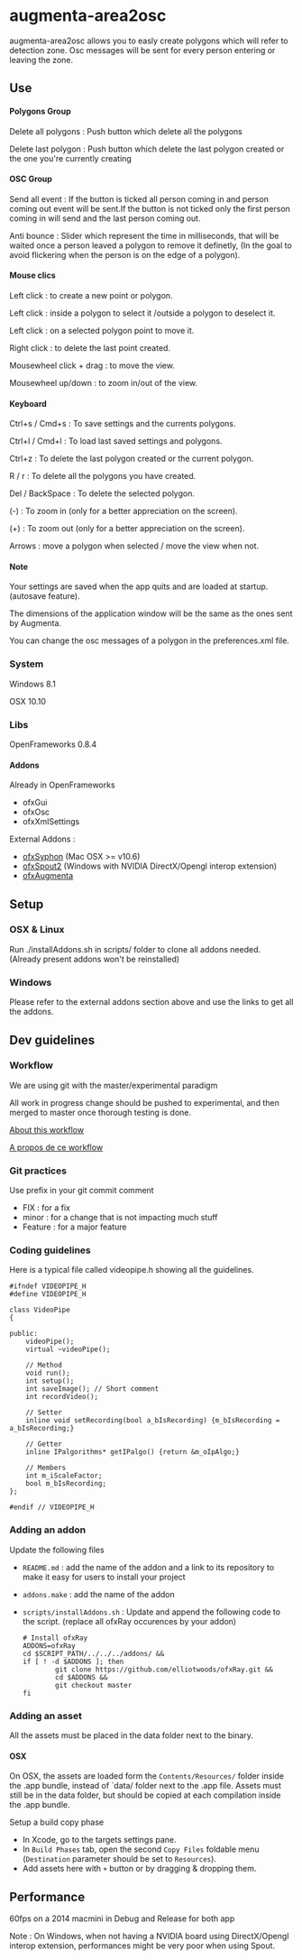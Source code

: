 ﻿# augmenta-area2osc

augmenta-area2osc allows you to easly create polygons which will refer to detection zone. Osc messages will be sent for every person entering or leaving the zone.

## Use

#### Polygons Group

Delete all polygons : Push button which delete all the polygons

Delete last polygon : Push button which delete the last polygon created or the one you're currently creating

#### OSC Group

Send all event : If the button is ticked all person coming in and person coming out event will be sent.If the button is not ticked only the first person coming in will send and the last person coming out.

Anti bounce : Slider which represent the time in milliseconds, that will be waited once a person leaved a polygon to remove it definetly, (In the goal to avoid flickering when the person is on the edge of a polygon).

#### Mouse clics

Left click : to create a new point or polygon.

Left click : inside a polygon to select it /outside a polygon to deselect it.

Left click : on a selected polygon point to move it.

Right click : to delete the last point created.

Mousewheel click + drag : to move the view.

Mousewheel up/down : to zoom in/out of the view. 

#### Keyboard

Ctrl+s / Cmd+s : To save settings and the currents polygons.

Ctrl+l / Cmd+l : To load last saved settings and polygons.

Ctrl+z : To delete the last polygon created or the current polygon.

R / r : To delete all the polygons you have created.

Del / BackSpace : To delete the selected polygon.

(-) : To zoom in (only for a better appreciation on the screen).

(+) : To zoom out (only for a better appreciation on the screen).

Arrows : move a polygon when selected / move the view when not.

#### Note 

Your settings are saved when the app quits and are loaded at startup. (autosave feature).

The dimensions of the application window will be the same as the ones sent by Augmenta.

You can change the osc messages of a polygon in the preferences.xml file.

### System

Windows 8.1

OSX 10.10

### Libs

OpenFrameworks 0.8.4 

#### Addons

Already in OpenFrameworks

- ofxGui
- ofxOsc
- ofxXmlSettings

External Addons :

- [ofxSyphon](https://github.com/astellato/ofxSyphon) (Mac OSX >= v10.6)
- [ofxSpout2](https://github.com/Kj1/ofxSpout2) (Windows with NVIDIA DirectX/Opengl interop extension)
- [ofxAugmenta](https://github.com/Theoriz/ofxAugmenta)

## Setup

### OSX & Linux

Run ./installAddons.sh in scripts/ folder to clone all addons needed. (Already present addons won't be reinstalled)

### Windows

Please refer to the external addons section above and use the links to get all the addons.

## Dev guidelines

### Workflow

We are using git with the master/experimental paradigm

All work in progress change should be pushed to experimental, and then merged to master once thorough testing is done.

[About this workflow](https://www.atlassian.com/en/git/workflows#!workflow-feature-branch)

[A propos de ce workflow](https://www.atlassian.com/fr/git/workflows#!workflow-feature-branch)

### Git practices

Use prefix in your git commit comment

- FIX : for a fix
- minor : for a change that is not impacting much stuff
- Feature : for a major feature

### Coding guidelines

Here is a typical file called videopipe.h showing all the guidelines.

	#ifndef VIDEOPIPE_H
	#define VIDEOPIPE_H

	class VideoPipe
	{

	public:
		videoPipe();
		virtual ~videoPipe();

		// Method
		void run();
		int setup();
		int saveImage(); // Short comment
		int recordVideo();

		// Setter
		inline void setRecording(bool a_bIsRecording) {m_bIsRecording = a_bIsRecording;}

		// Getter
		inline IPalgorithms* getIPalgo() {return &m_oIpAlgo;}
		
		// Members
		int m_iScaleFactor;
		bool m_bIsRecording;
	};

	#endif // VIDEOPIPE_H

### Adding an addon

Update the following files

- `README.md` : add the name of the addon and a link to its repository to make it easy for users to install your project
- `addons.make` : add the name of the addon
- `scripts/installAddons.sh` : Update and append the following code to the script. (replace all ofxRay occurences by your addon)

	```
	# Install ofxRay
	ADDONS=ofxRay
	cd $SCRIPT_PATH/../../../addons/ &&
	if [ ! -d $ADDONS ]; then
	        git clone https://github.com/elliotwoods/ofxRay.git &&
	        cd $ADDONS &&
	        git checkout master
	fi
	```

### Adding an asset

All the assets must be placed in the data folder next to the binary.

#### OSX

On OSX, the assets are loaded form the `Contents/Resources/` folder inside the .app bundle, instead of `data/ folder next to the .app file.
Assets must still be in the data folder, but should be copied at each compilation inside the .app bundle.

Setup a build copy phase

- In Xcode, go to the targets settings pane.
- In `Build Phases` tab, open the second `Copy Files` foldable menu (`Destination` parameter should be set to `Resources`).
- Add assets here with `+` button or by dragging & dropping them.

## Performance

60fps on a 2014 macmini in Debug and Release for both app

Note : On Windows, when not having a NVIDIA board using DirectX/Opengl interop extension, performances might be very poor when using Spout.